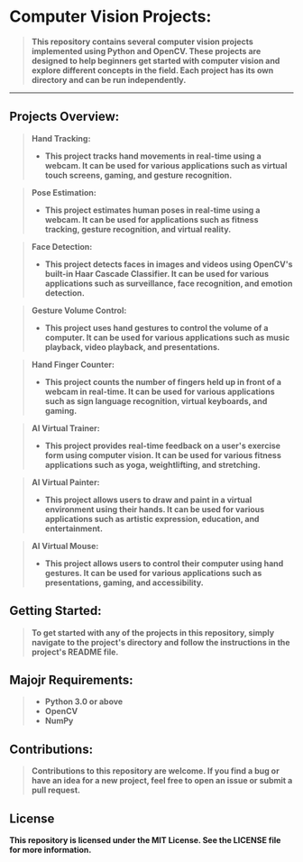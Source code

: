 # <b> Computer Vision Projects:

> This repository contains several computer vision projects implemented using Python and OpenCV. These projects are designed to help beginners get started with computer vision and explore different concepts in the field. Each project has its own directory and can be run independently.
___________________________________________________________________

## <b> Projects Overview:
  
> Hand Tracking:
  >
  >* This project tracks hand movements in real-time using a webcam. It can be used for various applications such as virtual touch screens, gaming, and gesture recognition.

> Pose Estimation: 
  >
  >* This project estimates human poses in real-time using a webcam. It can be used for applications such as fitness tracking, gesture recognition, and virtual reality.

> Face Detection: 
  >
  >* This project detects faces in images and videos using OpenCV's built-in Haar Cascade Classifier. It can be used for various applications such as surveillance, face recognition, and emotion detection.

> Gesture Volume Control: 
  >
  >* This project uses hand gestures to control the volume of a computer. It can be used for various applications such as music playback, video playback, and presentations.

> Hand Finger Counter: 
  >
  >* This project counts the number of fingers held up in front of a webcam in real-time. It can be used for various applications such as sign language recognition, virtual keyboards, and gaming.

> AI Virtual Trainer: 
  >
  >* This project provides real-time feedback on a user's exercise form using computer vision. It can be used for various fitness applications such as yoga, weightlifting, and stretching.

> AI Virtual Painter: 
  >
  >* This project allows users to draw and paint in a virtual environment using their hands. It can be used for various applications such as artistic expression, education, and entertainment.

> AI Virtual Mouse: 
  >
  >* This project allows users to control their computer using hand gestures. It can be used for various applications such as presentations, gaming, and accessibility.
  
## <b>Getting Started:
  
 > To get started with any of the projects in this repository, simply navigate to the project's directory and follow the instructions in the project's README file.
  
## Majojr Requirements:
>* Python 3.0 or above
>* OpenCV
>* NumPy
  
## Contributions:
> Contributions to this repository are welcome. If you find a bug or have an idea for a new project, feel free to open an issue or submit a pull request.
  
## License
This repository is licensed under the MIT License. See the LICENSE file for more information.
